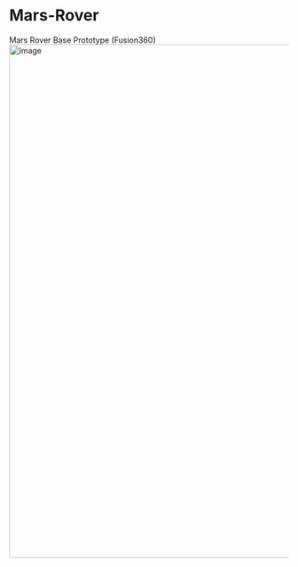 # Mars-Rover
Mars Rover Base Prototype (Fusion360)
<img width="925" alt="image" src="https://github.com/user-attachments/assets/d071e31f-5f02-43cd-8c0a-627310629f53">

